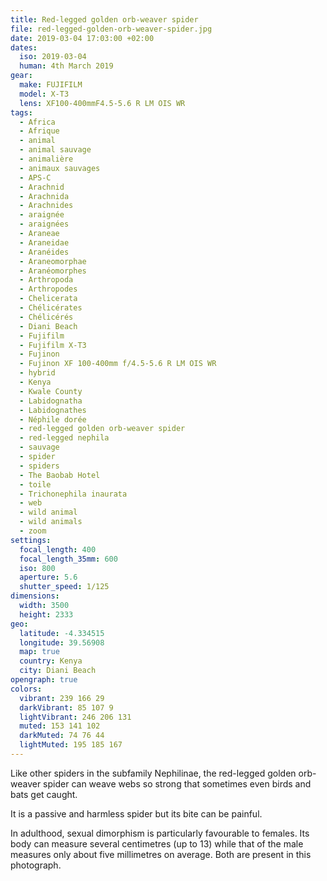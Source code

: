 ```yaml
---
title: Red-legged golden orb-weaver spider
file: red-legged-golden-orb-weaver-spider.jpg
date: 2019-03-04 17:03:00 +02:00
dates:
  iso: 2019-03-04
  human: 4th March 2019
gear:
  make: FUJIFILM
  model: X-T3
  lens: XF100-400mmF4.5-5.6 R LM OIS WR
tags:
  - Africa
  - Afrique
  - animal
  - animal sauvage
  - animalière
  - animaux sauvages
  - APS-C
  - Arachnid
  - Arachnida
  - Arachnides
  - araignée
  - araignées
  - Araneae
  - Araneidae
  - Aranéides
  - Araneomorphae
  - Aranéomorphes
  - Arthropoda
  - Arthropodes
  - Chelicerata
  - Chélicérates
  - Chélicérés
  - Diani Beach
  - Fujifilm
  - Fujifilm X-T3
  - Fujinon
  - Fujinon XF 100-400mm f/4.5-5.6 R LM OIS WR
  - hybrid
  - Kenya
  - Kwale County
  - Labidognatha
  - Labidognathes
  - Néphile dorée
  - red-legged golden orb-weaver spider
  - red-legged nephila
  - sauvage
  - spider
  - spiders
  - The Baobab Hotel
  - toile
  - Trichonephila inaurata
  - web
  - wild animal
  - wild animals
  - zoom
settings:
  focal_length: 400
  focal_length_35mm: 600
  iso: 800
  aperture: 5.6
  shutter_speed: 1/125
dimensions:
  width: 3500
  height: 2333
geo:
  latitude: -4.334515
  longitude: 39.56908
  map: true
  country: Kenya
  city: Diani Beach
opengraph: true
colors:
  vibrant: 239 166 29
  darkVibrant: 85 107 9
  lightVibrant: 246 206 131
  muted: 153 141 102
  darkMuted: 74 76 44
  lightMuted: 195 185 167
---
```


Like other spiders in the subfamily Nephilinae, the red-legged golden orb-weaver spider can weave webs so strong that sometimes even birds and bats get caught.

It is a passive and harmless spider but its bite can be painful.

In adulthood, sexual dimorphism is particularly favourable to females. Its body can measure several centimetres (up to 13) while that of the male measures only about five millimetres on average. Both are present in this photograph.
